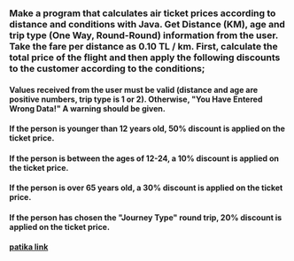 ### Make a program that calculates air ticket prices according to distance and conditions with Java. Get Distance (KM), age and trip type (One Way, Round-Round) information from the user. Take the fare per distance as 0.10 TL / km. First, calculate the total price of the flight and then apply the following discounts to the customer according to the conditions;

#### Values received from the user must be valid (distance and age are positive numbers, trip type is 1 or 2). Otherwise, "You Have Entered Wrong Data!" A warning should be given.
#### If the person is younger than 12 years old, 50% discount is applied on the ticket price.
#### If the person is between the ages of 12-24, a 10% discount is applied on the ticket price.
#### If the person is over 65 years old, a 30% discount is applied on the ticket price.
#### If the person has chosen the "Journey Type" round trip, 20% discount is applied on the ticket price.



#### [patika link](https://app.patika.dev/sewalcolak)
